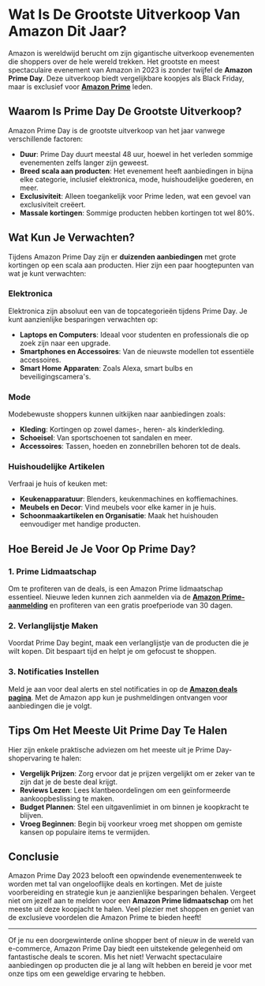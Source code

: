 # Wat Is De Grootste Uitverkoop Van Amazon Dit Jaar?

Amazon is wereldwijd berucht om zijn gigantische uitverkoop evenementen die shoppers over de hele wereld trekken. Het grootste en meest spectaculaire evenement van Amazon in 2023 is zonder twijfel de **Amazon Prime Day**. Deze uitverkoop biedt vergelijkbare koopjes als Black Friday, maar is exclusief voor **[Amazon Prime](https://132.nl/amazonprime30dagengratis)** leden.

## Waarom Is Prime Day De Grootste Uitverkoop?

Amazon Prime Day is de grootste uitverkoop van het jaar vanwege verschillende factoren:

- **Duur**: Prime Day duurt meestal 48 uur, hoewel in het verleden sommige evenementen zelfs langer zijn geweest.
- **Breed scala aan producten**: Het evenement heeft aanbiedingen in bijna elke categorie, inclusief elektronica, mode, huishoudelijke goederen, en meer.
- **Exclusiviteit**: Alleen toegankelijk voor Prime leden, wat een gevoel van exclusiviteit creëert.
- **Massale kortingen**: Sommige producten hebben kortingen tot wel 80%.

## Wat Kun Je Verwachten?

Tijdens Amazon Prime Day zijn er **duizenden aanbiedingen** met grote kortingen op een scala aan producten. Hier zijn een paar hoogtepunten van wat je kunt verwachten:

### Elektronica
Elektronica zijn absoluut een van de topcategorieën tijdens Prime Day. Je kunt aanzienlijke besparingen verwachten op:

- **Laptops en Computers**: Ideaal voor studenten en professionals die op zoek zijn naar een upgrade.
- **Smartphones en Accessoires**: Van de nieuwste modellen tot essentiële accessoires.
- **Smart Home Apparaten**: Zoals Alexa, smart bulbs en beveiligingscamera's.

### Mode
Modebewuste shoppers kunnen uitkijken naar aanbiedingen zoals:

- **Kleding**: Kortingen op zowel dames-, heren- als kinderkleding.
- **Schoeisel**: Van sportschoenen tot sandalen en meer.
- **Accessoires**: Tassen, hoeden en zonnebrillen behoren tot de deals.

### Huishoudelijke Artikelen
Verfraai je huis of keuken met:

- **Keukenapparatuur**: Blenders, keukenmachines en koffiemachines.
- **Meubels en Decor**: Vind meubels voor elke kamer in je huis.
- **Schoonmaakartikelen en Organisatie**: Maak het huishouden eenvoudiger met handige producten.

## Hoe Bereid Je Je Voor Op Prime Day?

### 1. **Prime Lidmaatschap**
Om te profiteren van de deals, is een Amazon Prime lidmaatschap essentieel. Nieuwe leden kunnen zich aanmelden via de **[Amazon Prime-aanmelding](https://132.nl/amazonprime30dagengratis)** en profiteren van een gratis proefperiode van 30 dagen.

### 2. **Verlanglijstje Maken**
Voordat Prime Day begint, maak een verlanglijstje van de producten die je wilt kopen. Dit bespaart tijd en helpt je om gefocust te shoppen.

### 3. **Notificaties Instellen**
Meld je aan voor deal alerts en stel notificaties in op de **[Amazon deals pagina](https://132.nl/amazondealspagina)**. Met de Amazon app kun je pushmeldingen ontvangen voor aanbiedingen die je volgt.

## Tips Om Het Meeste Uit Prime Day Te Halen

Hier zijn enkele praktische adviezen om het meeste uit je Prime Day-shopervaring te halen:

- **Vergelijk Prijzen**: Zorg ervoor dat je prijzen vergelijkt om er zeker van te zijn dat je de beste deal krijgt.
- **Reviews Lezen**: Lees klantbeoordelingen om een geïnformeerde aankoopbeslissing te maken.
- **Budget Plannen**: Stel een uitgavenlimiet in om binnen je koopkracht te blijven.
- **Vroeg Beginnen**: Begin bij voorkeur vroeg met shoppen om gemiste kansen op populaire items te vermijden.

## Conclusie

Amazon Prime Day 2023 belooft een opwindende evenementenweek te worden met tal van ongelooflijke deals en kortingen. Met de juiste voorbereiding en strategie kun je aanzienlijke besparingen behalen. Vergeet niet om jezelf aan te melden voor een **Amazon Prime lidmaatschap** om het meeste uit deze koopjacht te halen. Veel plezier met shoppen en geniet van de exclusieve voordelen die Amazon Prime te bieden heeft!

---

Of je nu een doorgewinterde online shopper bent of nieuw in de wereld van e-commerce, Amazon Prime Day biedt een uitstekende gelegenheid om fantastische deals te scoren. Mis het niet! Verwacht spectaculaire aanbiedingen op producten die je al lang wilt hebben en bereid je voor met onze tips om een geweldige ervaring te hebben.